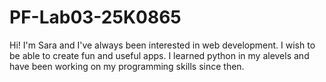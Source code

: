 # PF-Lab03-25K0865
Hi! I'm Sara and I've always been interested in web development. I wish to be able to create fun and useful apps. I learned python in my alevels and have been working on my programming skills since then.
